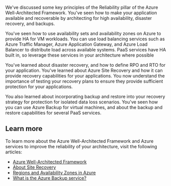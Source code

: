 We've discussed some key principles of the Reliability pillar of the Azure Well-Architected Framework. You've seen how to make your application available and recoverable by architecting for high availability, disaster recovery, and backups. 

You've seen how to use availability sets and availability zones on Azure to provide HA for VM workloads. You can use load balancing services such as Azure Traffic Manager, Azure Application Gateway, and Azure Load Balancer to distribute load across available systems. PaaS services have HA built in, so leverage these services in your architecture where possible

You've learned about disaster recovery, and how to define RPO and RTO for your application. You've learned about Azure Site Recovery and how it can provide recovery capabilities for your applications. You now understand the importance of testing your recovery plans to ensure they provide sufficient protection for your applications.

You also learned about incorporating backup and restore into your recovery strategy for protection for isolated data loss scenarios. You've seen how you can use Azure Backup for virtual machines, and about the backup and restore capabilities for several PaaS services.

## Learn more

To learn more about the Azure Well-Architected Framework and Azure services to improve the reliability of your architecture, visit the following articles:

- [Azure Well-Architected Framework](https://docs.microsoft.com/azure/architecture/framework?azure-portal=true)
- [About Site Recovery](https://docs.microsoft.com/azure/site-recovery/site-recovery-overview?azure-portal=true)
- [Regions and Availability Zones in Azure](https://docs.microsoft.com/azure/availability-zones/az-overview?azure-portal=true)
- [What is the Azure Backup service?](https://docs.microsoft.com/azure/backup/backup-overview)
